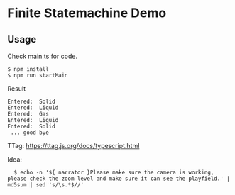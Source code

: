 # Finite Statemachine Demo

## Usage

Check main.ts for code.

```
$ npm install
$ npm run startMain
```

Result

```
Entered:  Solid
Entered:  Liquid
Entered:  Gas
Entered:  Liquid
Entered:  Solid
 ... good bye

```

TTag: https://ttag.js.org/docs/typescript.html

Idea:

```
  $ echo -n '${ narrator }Please make sure the camera is working, please check the zoom level and make sure it can see the playfield.' | md5sum | sed 's/\s.*$//'
```